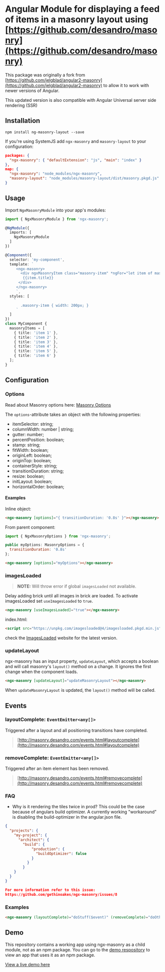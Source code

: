 # Angular Module for displaying a feed of items in a masonry layout using [https://github.com/desandro/masonry](https://github.com/desandro/masonry)

This package was originally a fork from [https://github.com/jelgblad/angular2-masonry](https://github.com/jelgblad/angular2-masonry) to allow it to work with newer versions of Angular.

This updated version is also compatible with Angular Universal server side rendering (SSR)


## Installation

`npm install ng-masonry-layout --save`

If you're using SystemJS add `ngx-masonry` and `masonry-layout` to your configuration:

```json
packages: {
  "ngx-masonry": { "defaultExtension": "js", "main": "index" }
},
map: {
  "ngx-masonry": "node_modules/ngx-masonry",
  "masonry-layout": "node_modules/masonry-layout/dist/masonry.pkgd.js"
}
```

## Usage

Import `NgxMasonryModule` into your app's modules:

```typescript
import { NgxMasonryModule } from 'ngx-masonry';

@NgModule({
  imports: [
    NgxMasonryModule
  ]
})
```

```typescript
@Component({
  selector: 'my-component',
  template: `
     <ngx-masonry>
       <div ngxMasonryItem class="masonry-item" *ngFor="let item of masonryItems">
        {{item.title}}
      </div>
     </ngx-masonry>
     `,
  styles: [
    `
       .masonry-item { width: 200px; }
     `
  ]
})
class MyComponent {
  masonryItems = [
    { title: 'item 1' },
    { title: 'item 2' },
    { title: 'item 3' },
    { title: 'item 4' },
    { title: 'item 5' },
    { title: 'item 6' }
  ];
}
```

## Configuration

### Options

Read about Masonry options here: [Masonry Options](http://masonry.desandro.com/options.html)

The `options`-attribute takes an object with the following properties:

* itemSelector: string;
* columnWidth: number | string;
* gutter: number;
* percentPosition: boolean;
* stamp: string;
* fitWidth: boolean;
* originLeft: boolean;
* originTop: boolean;
* containerStyle: string;
* transitionDuration: string;
* resize: boolean;
* initLayout: boolean;
* horizontalOrder: boolean;

#### Examples

Inline object:

```html
<ngx-masonry [options]="{ transitionDuration: '0.8s' }"></ngx-masonry>
```

From parent component:

```javascript
import { NgxMasonryOptions } from 'ngx-masonry';

public myOptions: MasonryOptions = {
  transitionDuration: '0.8s'
};
```

```html
<ngx-masonry [options]="myOptions"></ngx-masonry>
```

### imagesLoaded

> **NOTE:** Will throw error if global `imagesLoaded` not available.

Delay adding brick until all images in brick are loaded.
To activate imagesLoaded set `useImagesLoaded` to `true`.

```html
<ngx-masonry [useImagesLoaded]="true"></ngx-masonry>
```

index.html:

```html
<script src="https://unpkg.com/imagesloaded@4/imagesloaded.pkgd.min.js"></script>
```

check the [ImagesLoaded](https://imagesloaded.desandro.com/) website for the latest version.

### updateLayout

ngx-masonry has an input property, `updateLayout`, which accepts a boolean and will call masonry's `layout()` method on a change. It ignores the first change when the component loads.

```html
<ngx-masonry [updateLayout]="updateMasonryLayout"></ngx-masonry>
```

When `updateMasonryLayout` is updated, the `layout()` method will be called.

## Events

### layoutComplete: `EventEmitter<any[]>`

Triggered after a layout and all positioning transitions have completed.

> [http://masonry.desandro.com/events.html#layoutcomplete](http://masonry.desandro.com/events.html#layoutcomplete)

### removeComplete: `EventEmitter<any[]>`

Triggered after an item element has been removed.

> [http://masonry.desandro.com/events.html#removecomplete](http://masonry.desandro.com/events.html#removecomplete)

### FAQ
* Why is it rendering the tiles twice in prod?
This could be the case because of angulars build optimizer. A currently working "workaround" is disabling the build-optimizer in the angular.json file.
```json
{
  "projects": {
    "my-project": {
      "architect": {
        "build": {
            "production": {
              "buildOptimizer": false
            }
          }
        }
    }
  }
}

For more information refer to this issue:
https://github.com/gethinoakes/ngx-masonry/issues/8
```

### Examples

```html
<ngx-masonry (layoutComplete)="doStuff($event)" (removeComplete)="doOtherStuff($event)"></ngx-masonry>
```

## Demo

This repository contains a working app using ngx-masonry as a child module, not as an npm package. You can go to the [demo respository](https://github.com/gethinoakes/ngx-masonry-demo) to view an app that uses it as an npm package.

[View a live demo here](https://ngx-masonry-demo.herokuapp.com/)
